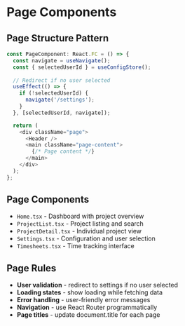 # Page Components

## Page Structure Pattern
```typescript
const PageComponent: React.FC = () => {
  const navigate = useNavigate();
  const { selectedUserId } = useConfigStore();
  
  // Redirect if no user selected
  useEffect(() => {
    if (!selectedUserId) {
      navigate('/settings');
    }
  }, [selectedUserId, navigate]);

  return (
    <div className="page">
      <Header />
      <main className="page-content">
        {/* Page content */}
      </main>
    </div>
  );
};
```

## Page Components
- `Home.tsx` - Dashboard with project overview
- `ProjectList.tsx` - Project listing and search
- `ProjectDetail.tsx` - Individual project view  
- `Settings.tsx` - Configuration and user selection
- `Timesheets.tsx` - Time tracking interface

## Page Rules
- **User validation** - redirect to settings if no user selected
- **Loading states** - show loading while fetching data
- **Error handling** - user-friendly error messages
- **Navigation** - use React Router programmatically
- **Page titles** - update document.title for each page